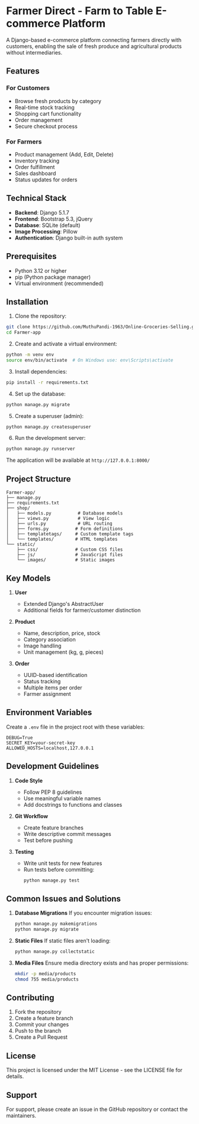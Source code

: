 # Farmer Direct - Farm to Table E-commerce Platform

A Django-based e-commerce platform connecting farmers directly with customers, enabling the sale of fresh produce and agricultural products without intermediaries.

## Features

### For Customers
- Browse fresh products by category
- Real-time stock tracking
- Shopping cart functionality
- Order management
- Secure checkout process

### For Farmers
- Product management (Add, Edit, Delete)
- Inventory tracking
- Order fulfillment
- Sales dashboard
- Status updates for orders

## Technical Stack

- **Backend**: Django 5.1.7
- **Frontend**: Bootstrap 5.3, jQuery
- **Database**: SQLite (default)
- **Image Processing**: Pillow
- **Authentication**: Django built-in auth system

## Prerequisites

- Python 3.12 or higher
- pip (Python package manager)
- Virtual environment (recommended)

## Installation

1. Clone the repository:
```bash
git clone https://github.com/MuthuPandi-1963/Online-Groceries-Selling.git
cd Farmer-app
```

2. Create and activate a virtual environment:
```bash
python -m venv env
source env/bin/activate  # On Windows use: env\Scripts\activate
```

3. Install dependencies:
```bash
pip install -r requirements.txt
```

4. Set up the database:
```bash
python manage.py migrate
```

5. Create a superuser (admin):
```bash
python manage.py createsuperuser
```

6. Run the development server:
```bash
python manage.py runserver
```

The application will be available at `http://127.0.0.1:8000/`

## Project Structure

```
Farmer-app/
├── manage.py
├── requirements.txt
├── shop/
│   ├── models.py          # Database models
│   ├── views.py           # View logic
│   ├── urls.py            # URL routing
│   ├── forms.py          # Form definitions
│   ├── templatetags/     # Custom template tags
│   └── templates/        # HTML templates
└── static/
    ├── css/              # Custom CSS files
    ├── js/               # JavaScript files
    └── images/           # Static images
```

## Key Models

1. **User**
   - Extended Django's AbstractUser
   - Additional fields for farmer/customer distinction

2. **Product**
   - Name, description, price, stock
   - Category association
   - Image handling
   - Unit management (kg, g, pieces)

3. **Order**
   - UUID-based identification
   - Status tracking
   - Multiple items per order
   - Farmer assignment

## Environment Variables

Create a `.env` file in the project root with these variables:
```
DEBUG=True
SECRET_KEY=your-secret-key
ALLOWED_HOSTS=localhost,127.0.0.1
```

## Development Guidelines

1. **Code Style**
   - Follow PEP 8 guidelines
   - Use meaningful variable names
   - Add docstrings to functions and classes

2. **Git Workflow**
   - Create feature branches
   - Write descriptive commit messages
   - Test before pushing

3. **Testing**
   - Write unit tests for new features
   - Run tests before committing:
     ```bash
     python manage.py test
     ```

## Common Issues and Solutions

1. **Database Migrations**
   If you encounter migration issues:
   ```bash
   python manage.py makemigrations
   python manage.py migrate
   ```

2. **Static Files**
   If static files aren't loading:
   ```bash
   python manage.py collectstatic
   ```

3. **Media Files**
   Ensure media directory exists and has proper permissions:
   ```bash
   mkdir -p media/products
   chmod 755 media/products
   ```

## Contributing

1. Fork the repository
2. Create a feature branch
3. Commit your changes
4. Push to the branch
5. Create a Pull Request

## License

This project is licensed under the MIT License - see the LICENSE file for details.

## Support

For support, please create an issue in the GitHub repository or contact the maintainers.
